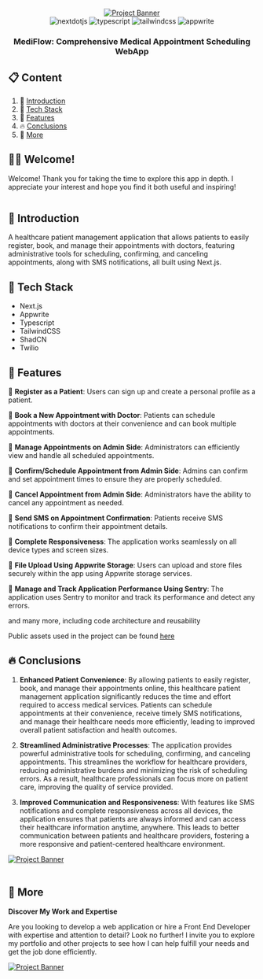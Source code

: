 <div align="center">
  <br />
    <a href="" target="_blank">
      <img src="" alt="Project Banner">
    </a>
  <br />

  <div>
    <img src="https://img.shields.io/badge/-Next_JS-black?style=for-the-badge&logoColor=white&logo=nextdotjs&color=000000" alt="nextdotjs" />
    <img src="https://img.shields.io/badge/-TypeScript-black?style=for-the-badge&logoColor=white&logo=typescript&color=3178C6" alt="typescript" />
    <img src="https://img.shields.io/badge/-Tailwind_CSS-black?style=for-the-badge&logoColor=white&logo=tailwindcss&color=06B6D4" alt="tailwindcss" />
    <img src="https://img.shields.io/badge/-Appwrite-black?style=for-the-badge&logoColor=white&logo=appwrite&color=FD366E" alt="appwrite" />
  </div>

  <h3 align="center">MediFlow: Comprehensive Medical Appointment Scheduling WebApp</h3>
</div>

## 📋 <a name="table">Content</a>

1. 📖 [Introduction](#introduction)
2. 🧬 [Tech Stack](#tech-stack)
3. 💎 [Features](#features)
4. 🔥 [Conclusions](#conclusions)
5. 🚀 [More](#more)

## 👋🏼 Welcome! 

Welcome! Thank you for taking the time to explore this app in depth. I appreciate your interest and hope you find it both useful and inspiring!

<a href="" target="_blank"><img src="" /></a>

## <a name="introduction">📖 Introduction</a>

A healthcare patient management application that allows patients to easily register, book, and manage their appointments with doctors, featuring administrative tools for scheduling, confirming, and canceling appointments, along with SMS notifications, all built using Next.js.

## <a name="tech-stack">🧬 Tech Stack</a>

- Next.js
- Appwrite
- Typescript
- TailwindCSS
- ShadCN
- Twilio

## <a name="features">💎 Features</a>

🔸 **Register as a Patient**: Users can sign up and create a personal profile as a patient.

🔸 **Book a New Appointment with Doctor**: Patients can schedule appointments with doctors at their convenience and can book multiple appointments.

🔸 **Manage Appointments on Admin Side**: Administrators can efficiently view and handle all scheduled appointments.

🔸 **Confirm/Schedule Appointment from Admin Side**: Admins can confirm and set appointment times to ensure they are properly scheduled.

🔸 **Cancel Appointment from Admin Side**: Administrators have the ability to cancel any appointment as needed.

🔸 **Send SMS on Appointment Confirmation**: Patients receive SMS notifications to confirm their appointment details.

🔶 **Complete Responsiveness**: The application works seamlessly on all device types and screen sizes.

🔶 **File Upload Using Appwrite Storage**: Users can upload and store files securely within the app using Appwrite storage services.

🔶 **Manage and Track Application Performance Using Sentry**: The application uses Sentry to monitor and track its performance and detect any errors.

and many more, including code architecture and reusability

Public assets used in the project can be found [here](https://drive.google.com/file/d/1yGvWFeSaH1_-aiQ1gejT23lqz5979RKB/view?usp=sharing)

## <a name="conclusions">🔥 Conclusions</a>

1. **Enhanced Patient Convenience**: By allowing patients to easily register, book, and manage their appointments online, this healthcare patient management application significantly reduces the time and effort required to access medical services. Patients can schedule appointments at their convenience, receive timely SMS notifications, and manage their healthcare needs more efficiently, leading to improved overall patient satisfaction and health outcomes.

2. **Streamlined Administrative Processes**: The application provides powerful administrative tools for scheduling, confirming, and canceling appointments. This streamlines the workflow for healthcare providers, reducing administrative burdens and minimizing the risk of scheduling errors. As a result, healthcare professionals can focus more on patient care, improving the quality of service provided.

3. **Improved Communication and Responsiveness**: With features like SMS notifications and complete responsiveness across all devices, the application ensures that patients are always informed and can access their healthcare information anytime, anywhere. This leads to better communication between patients and healthcare providers, fostering a more responsive and patient-centered healthcare environment.

<a href="" target="_blank">
<img src="" alt="Project Banner">
</a>

<br />
<br />

## <a name="more">🚀 More</a>

**Discover My Work and Expertise**

Are you looking to develop a web application or hire a Front End Developer with expertise and attention to detail? Look no further! I invite you to explore my portfolio and other projects to see how I can help fulfill your needs and get the job done efficiently.

<a href="" target="_blank">
<img src="" alt="Project Banner">
</a>

#